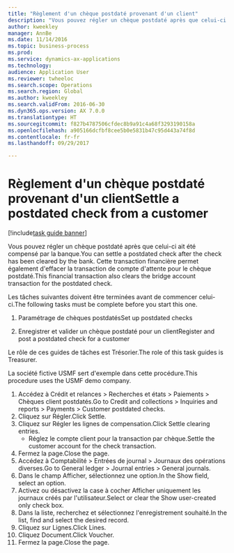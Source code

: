 ```yaml
--- 
title: "Règlement d'un chèque postdaté provenant d'un client"
description: "Vous pouvez régler un chèque postdaté après que celui-ci ait été compensé par la banque."
author: kweekley
manager: AnnBe
ms.date: 11/14/2016
ms.topic: business-process
ms.prod: 
ms.service: dynamics-ax-applications
ms.technology: 
audience: Application User
ms.reviewer: twheeloc
ms.search.scope: Operations
ms.search.region: Global
ms.author: kweekley
ms.search.validFrom: 2016-06-30
ms.dyn365.ops.version: AX 7.0.0
ms.translationtype: HT
ms.sourcegitcommit: f827b4787506cfdec8b9a91c4a68f3293190158a
ms.openlocfilehash: a905166dcfbf8cee5b0e5831b47c95d443a74f8d
ms.contentlocale: fr-fr
ms.lasthandoff: 09/29/2017

---
```

# <a name="settle-a-postdated-check-from-a-customer"></a><span data-ttu-id="6029f-103">Règlement d'un chèque postdaté provenant d'un client</span><span class="sxs-lookup"><span data-stu-id="6029f-103">Settle a postdated check from a customer</span></span>

[!include[task guide banner](../../includes/task-guide-banner.md)]

<span data-ttu-id="6029f-104">Vous pouvez régler un chèque postdaté après que celui-ci ait été compensé par la banque.</span><span class="sxs-lookup"><span data-stu-id="6029f-104">You can settle a postdated check after the check has been cleared by the bank.</span></span> <span data-ttu-id="6029f-105">Cette transaction financière permet également d'effacer la transaction de compte d'attente pour le chèque postdaté.</span><span class="sxs-lookup"><span data-stu-id="6029f-105">This financial transaction also clears the bridge account transaction for the postdated check.</span></span> 

<span data-ttu-id="6029f-106">Les tâches suivantes doivent être terminées avant de commencer celui-ci.</span><span class="sxs-lookup"><span data-stu-id="6029f-106">The following tasks must be complete before you start this one.</span></span>

1) <span data-ttu-id="6029f-107">Paramétrage de chèques postdatés</span><span class="sxs-lookup"><span data-stu-id="6029f-107">Set up postdated checks</span></span>

2) <span data-ttu-id="6029f-108">Enregistrer et valider un chèque postdaté pour un client</span><span class="sxs-lookup"><span data-stu-id="6029f-108">Register and post a postdated check for a customer</span></span> 



<span data-ttu-id="6029f-109">Le rôle de ces guides de tâches est Trésorier.</span><span class="sxs-lookup"><span data-stu-id="6029f-109">The role of this task guides is Treasurer.</span></span>



<span data-ttu-id="6029f-110">La société fictive USMF sert d'exemple dans cette procédure.</span><span class="sxs-lookup"><span data-stu-id="6029f-110">This procedure uses the USMF demo company.</span></span>

1. <span data-ttu-id="6029f-111">Accédez à Crédit et relances > Recherches et états > Paiements > Chèques client postdatés.</span><span class="sxs-lookup"><span data-stu-id="6029f-111">Go to Credit and collections > Inquiries and reports > Payments > Customer postdated checks.</span></span>
2. <span data-ttu-id="6029f-112">Cliquez sur Régler.</span><span class="sxs-lookup"><span data-stu-id="6029f-112">Click Settle.</span></span>
3. <span data-ttu-id="6029f-113">Cliquez sur Régler les lignes de compensation.</span><span class="sxs-lookup"><span data-stu-id="6029f-113">Click Settle clearing entries.</span></span>
    * <span data-ttu-id="6029f-114">Réglez le compte client pour la transaction par chèque.</span><span class="sxs-lookup"><span data-stu-id="6029f-114">Settle the customer account for the check transaction.</span></span>  
4. <span data-ttu-id="6029f-115">Fermez la page.</span><span class="sxs-lookup"><span data-stu-id="6029f-115">Close the page.</span></span>
5. <span data-ttu-id="6029f-116">Accédez à Comptabilité > Entrées de journal > Journaux des opérations diverses.</span><span class="sxs-lookup"><span data-stu-id="6029f-116">Go to General ledger > Journal entries > General journals.</span></span>
6. <span data-ttu-id="6029f-117">Dans le champ Afficher, sélectionnez une option.</span><span class="sxs-lookup"><span data-stu-id="6029f-117">In the Show field, select an option.</span></span>
7. <span data-ttu-id="6029f-118">Activez ou désactivez la case à cocher Afficher uniquement les journaux créés par l'utilisateur.</span><span class="sxs-lookup"><span data-stu-id="6029f-118">Select or clear the Show user-created only check box.</span></span>
8. <span data-ttu-id="6029f-119">Dans la liste, recherchez et sélectionnez l'enregistrement souhaité.</span><span class="sxs-lookup"><span data-stu-id="6029f-119">In the list, find and select the desired record.</span></span>
9. <span data-ttu-id="6029f-120">Cliquez sur Lignes.</span><span class="sxs-lookup"><span data-stu-id="6029f-120">Click Lines.</span></span>
10. <span data-ttu-id="6029f-121">Cliquez Document.</span><span class="sxs-lookup"><span data-stu-id="6029f-121">Click Voucher.</span></span>
11. <span data-ttu-id="6029f-122">Fermez la page.</span><span class="sxs-lookup"><span data-stu-id="6029f-122">Close the page.</span></span>


